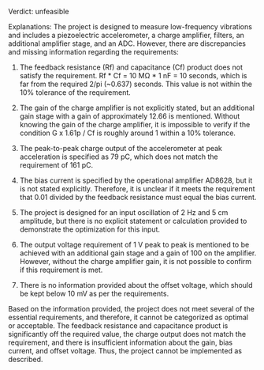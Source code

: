 Verdict: unfeasible

Explanations: 
The project is designed to measure low-frequency vibrations and includes a piezoelectric accelerometer, a charge amplifier, filters, an additional amplifier stage, and an ADC. However, there are discrepancies and missing information regarding the requirements:

1. The feedback resistance (Rf) and capacitance (Cf) product does not satisfy the requirement. Rf * Cf = 10 MΩ * 1 nF = 10 seconds, which is far from the required 2/pi (~0.637) seconds. This value is not within the 10% tolerance of the requirement.

2. The gain of the charge amplifier is not explicitly stated, but an additional gain stage with a gain of approximately 12.66 is mentioned. Without knowing the gain of the charge amplifier, it is impossible to verify if the condition G x 1.61p / Cf is roughly around 1 within a 10% tolerance.

3. The peak-to-peak charge output of the accelerometer at peak acceleration is specified as 79 pC, which does not match the requirement of 161 pC.

4. The bias current is specified by the operational amplifier AD8628, but it is not stated explicitly. Therefore, it is unclear if it meets the requirement that 0.01 divided by the feedback resistance must equal the bias current.

5. The project is designed for an input oscillation of 2 Hz and 5 cm amplitude, but there is no explicit statement or calculation provided to demonstrate the optimization for this input.

6. The output voltage requirement of 1 V peak to peak is mentioned to be achieved with an additional gain stage and a gain of 100 on the amplifier. However, without the charge amplifier gain, it is not possible to confirm if this requirement is met.

7. There is no information provided about the offset voltage, which should be kept below 10 mV as per the requirements.

Based on the information provided, the project does not meet several of the essential requirements, and therefore, it cannot be categorized as optimal or acceptable. The feedback resistance and capacitance product is significantly off the required value, the charge output does not match the requirement, and there is insufficient information about the gain, bias current, and offset voltage. Thus, the project cannot be implemented as described.